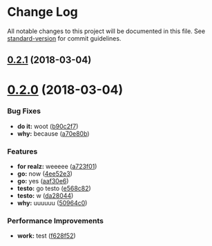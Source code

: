 # Change Log

All notable changes to this project will be documented in this file. See [standard-version](https://github.com/conventional-changelog/standard-version) for commit guidelines.

<a name="0.2.1"></a>
## [0.2.1](https://github.com/cdcabrera/semantic-sans-npm/compare/v0.3.1...v0.2.1) (2018-03-04)



<a name="0.2.0"></a>
# [0.2.0](https://github.com/cdcabrera/semantic-sans-npm/compare/v0.1.0...v0.2.0) (2018-03-04)


### Bug Fixes

* **do it:** woot ([b90c2f7](https://github.com/cdcabrera/semantic-sans-npm/commit/b90c2f7))
* **why:** because ([a70e80b](https://github.com/cdcabrera/semantic-sans-npm/commit/a70e80b))


### Features

* **for realz:** weeeee ([a723f01](https://github.com/cdcabrera/semantic-sans-npm/commit/a723f01))
* **go:** now ([4ee52e3](https://github.com/cdcabrera/semantic-sans-npm/commit/4ee52e3))
* **go:** yes ([aaf30e6](https://github.com/cdcabrera/semantic-sans-npm/commit/aaf30e6))
* **testo:** go testo ([e568c82](https://github.com/cdcabrera/semantic-sans-npm/commit/e568c82))
* **testo:** w ([da28044](https://github.com/cdcabrera/semantic-sans-npm/commit/da28044))
* **why:** uuuuuu ([50964c0](https://github.com/cdcabrera/semantic-sans-npm/commit/50964c0))


### Performance Improvements

* **work:** test ([f628f52](https://github.com/cdcabrera/semantic-sans-npm/commit/f628f52))
